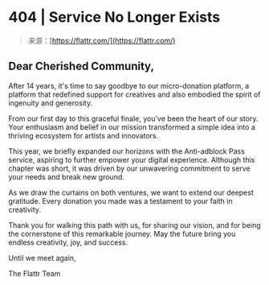<!--yml
category: 未分类
date: 2024-05-27 14:54:15
-->

# 404 | Service No Longer Exists

> 来源：[https://flattr.com/](https://flattr.com/)

## Dear Cherished Community,

After 14 years, it's time to say goodbye to our micro-donation platform, a platform that redefined support for creatives and also embodied the spirit of ingenuity and generosity.

From our first day to this graceful finale, you've been the heart of our story. Your enthusiasm and belief in our mission transformed a simple idea into a thriving ecosystem for artists and innovators.

This year, we briefly expanded our horizons with the Anti-adblock Pass service, aspiring to further empower your digital experience. Although this chapter was short, it was driven by our unwavering commitment to serve your needs and break new ground.

As we draw the curtains on both ventures, we want to extend our deepest gratitude. Every donation you made was a testament to your faith in creativity.

Thank you for walking this path with us, for sharing our vision, and for being the cornerstone of this remarkable journey. May the future bring you endless creativity, joy, and success.

Until we meet again,

The Flattr Team